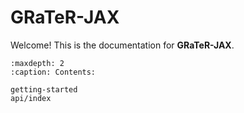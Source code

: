# GRaTeR-JAX

Welcome! This is the documentation for **GRaTeR-JAX**.

```{toctree}
:maxdepth: 2
:caption: Contents:

getting-started
api/index
